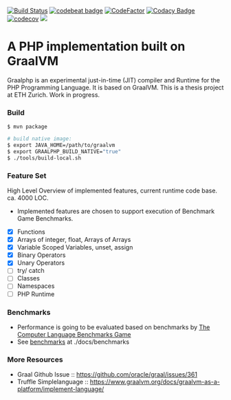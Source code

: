 [![Build Status](https://travis-ci.com/abertschi/graalphp.svg?branch=master)](https://travis-ci.com/abertschi/graalphp)
[![codebeat badge](https://codebeat.co/badges/2fc3ffd8-52b2-493b-a7fd-7f0faebe8c78)](https://codebeat.co/projects/github-com-abertschi-graalphp-master)
[![CodeFactor](https://www.codefactor.io/repository/github/abertschi/graalphp/badge)](https://www.codefactor.io/repository/github/abertschi/graalphp)
[![Codacy Badge](https://api.codacy.com/project/badge/Grade/0f1a558135e241aeb94b650db93ff714)](https://www.codacy.com/manual/abertschi/graalphp?utm_source=github.com&amp;utm_medium=referral&amp;utm_content=abertschi/graalphp&amp;utm_campaign=Badge_Grade)
[![codecov](https://codecov.io/gh/abertschi/graalphp/branch/master/graph/badge.svg)](https://codecov.io/gh/abertschi/graalphp)
[![](https://img.shields.io/github/last-commit/abertschi/graalphp)]()

# A PHP implementation built on GraalVM
Graalphp is an experimental just-in-time (JIT) compiler and Runtime for the PHP
Programming Language. It is based on GraalVM. This is a thesis project at ETH Zurich. Work in progress.

### Build
```shell
$ mvn package
```

```sh
# build native image:
$ export JAVA_HOME=/path/to/graalvm
$ export GRAALPHP_BUILD_NATIVE="true"
$ ./tools/build-local.sh
```

### Feature Set
High Level Overview of implemented features, current runtime code base. ca. 4000 LOC.

- Implemented features are chosen to support execution of Benchmark Game Benchmarks.

+ [x] Functions
+ [X] Arrays of integer, float, Arrays of Arrays
+ [X] Variable Scoped Variables, unset, assign
+ [X] Binary Operators
+ [X] Unary Operators
+ [ ] try/ catch
+ [ ] Classes
+ [ ] Namespaces
+ [ ] PHP Runtime

### Benchmarks
- Performance is going to be evaluated based on benchmarks by [The Computer Language
Benchmarks Game](https://benchmarksgame-team.pages.debian.net/benchmarksgame/index.html)
- See [benchmarks](./docs/benchmarks/) at ./docs/benchmarks

### More Resources
- Graal Github Issue :: https://github.com/oracle/graal/issues/361
- Truffle Simplelanguage :: https://www.graalvm.org/docs/graalvm-as-a-platform/implement-language/
